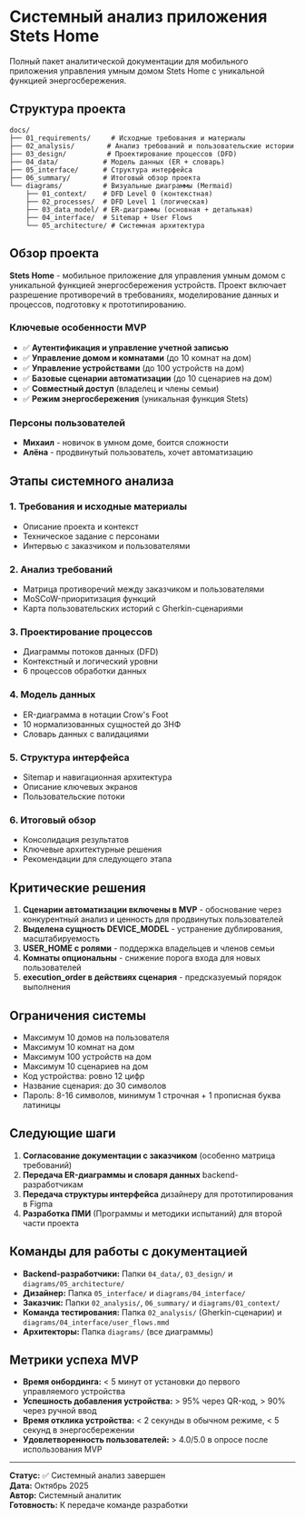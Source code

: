# Системный анализ приложения Stets Home

Полный пакет аналитической документации для мобильного приложения управления умным домом Stets Home с уникальной функцией энергосбережения.

## Структура проекта

```
docs/
├── 01_requirements/     # Исходные требования и материалы
├── 02_analysis/        # Анализ требований и пользовательские истории  
├── 03_design/          # Проектирование процессов (DFD)
├── 04_data/           # Модель данных (ER + словарь)
├── 05_interface/      # Структура интерфейса
├── 06_summary/        # Итоговый обзор проекта
└── diagrams/          # Визуальные диаграммы (Mermaid)
    ├── 01_context/    # DFD Level 0 (контекстная)
    ├── 02_processes/  # DFD Level 1 (логическая)
    ├── 03_data_model/ # ER-диаграммы (основная + детальная)
    ├── 04_interface/  # Sitemap + User Flows
    └── 05_architecture/ # Системная архитектура
```

## Обзор проекта

**Stets Home** - мобильное приложение для управления умным домом с уникальной функцией энергосбережения устройств. Проект включает разрешение противоречий в требованиях, моделирование данных и процессов, подготовку к прототипированию.

### Ключевые особенности MVP

- ✅ **Аутентификация и управление учетной записью**
- ✅ **Управление домом и комнатами** (до 10 комнат на дом)
- ✅ **Управление устройствами** (до 100 устройств на дом)
- ✅ **Базовые сценарии автоматизации** (до 10 сценариев на дом)
- ✅ **Совместный доступ** (владелец и члены семьи)
- ✅ **Режим энергосбережения** (уникальная функция Stets)

### Персоны пользователей

- **Михаил** - новичок в умном доме, боится сложности
- **Алёна** - продвинутый пользователь, хочет автоматизацию

## Этапы системного анализа

### 1. Требования и исходные материалы
- Описание проекта и контекст
- Техническое задание с персонами
- Интервью с заказчиком и пользователями

### 2. Анализ требований
- Матрица противоречий между заказчиком и пользователями
- MoSCoW-приоритизация функций
- Карта пользовательских историй с Gherkin-сценариями

### 3. Проектирование процессов
- Диаграммы потоков данных (DFD)
- Контекстный и логический уровни
- 6 процессов обработки данных

### 4. Модель данных
- ER-диаграмма в нотации Crow's Foot
- 10 нормализованных сущностей до 3НФ
- Словарь данных с валидациями

### 5. Структура интерфейса
- Sitemap и навигационная архитектура
- Описание ключевых экранов
- Пользовательские потоки

### 6. Итоговый обзор
- Консолидация результатов
- Ключевые архитектурные решения
- Рекомендации для следующего этапа

## Критические решения

1. **Сценарии автоматизации включены в MVP** - обоснование через конкурентный анализ и ценность для продвинутых пользователей
2. **Выделена сущность DEVICE_MODEL** - устранение дублирования, масштабируемость
3. **USER_HOME с ролями** - поддержка владельцев и членов семьи
4. **Комнаты опциональны** - снижение порога входа для новых пользователей
5. **execution_order в действиях сценария** - предсказуемый порядок выполнения

## Ограничения системы

- Максимум 10 домов на пользователя
- Максимум 10 комнат на дом
- Максимум 100 устройств на дом
- Максимум 10 сценариев на дом
- Код устройства: ровно 12 цифр
- Название сценария: до 30 символов
- Пароль: 8-16 символов, минимум 1 строчная + 1 прописная буква латиницы

## Следующие шаги

1. **Согласование документации с заказчиком** (особенно матрица требований)
2. **Передача ER-диаграммы и словаря данных** backend-разработчикам
3. **Передача структуры интерфейса** дизайнеру для прототипирования в Figma
4. **Разработка ПМИ** (Программы и методики испытаний) для второй части проекта

## Команды для работы с документацией

- **Backend-разработчики:** Папки `04_data/`, `03_design/` и `diagrams/05_architecture/`
- **Дизайнер:** Папка `05_interface/` и `diagrams/04_interface/`
- **Заказчик:** Папки `02_analysis/`, `06_summary/` и `diagrams/01_context/`
- **Команда тестирования:** Папка `02_analysis/` (Gherkin-сценарии) и `diagrams/04_interface/user_flows.mmd`
- **Архитекторы:** Папка `diagrams/` (все диаграммы)

## Метрики успеха MVP

- **Время онбординга:** < 5 минут от установки до первого управляемого устройства
- **Успешность добавления устройства:** > 95% через QR-код, > 90% через ручной ввод
- **Время отклика устройства:** < 2 секунды в обычном режиме, < 5 секунд в энергосбережении
- **Удовлетворенность пользователей:** > 4.0/5.0 в опросе после использования MVP

---

**Статус:** ✅ Системный анализ завершен  
**Дата:** Октябрь 2025  
**Автор:** Системный аналитик  
**Готовность:** К передаче команде разработки
